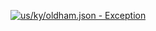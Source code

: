 [![us/ky/oldham.json - Exception](https://img.shields.io/badge/us/ky/oldham.json-Exception-red)](https://github.com/openaddresses/openaddresses/tree/master/sources/us/ky/oldham.json)